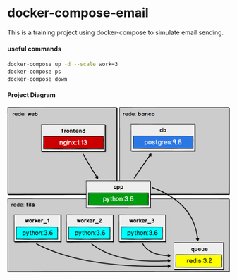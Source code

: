 # docker-compose-email
This is a training project using docker-compose to simulate email sending.

#### useful commands
``` sh
docker-compose up -d --scale work=3
docker-compose ps
docker-compose down
```

#### Project Diagram
![](images/project_diagram.png)
